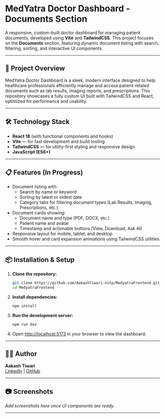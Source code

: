 # MedYatra Doctor Dashboard - Documents Section

A responsive, custom-built doctor dashboard for managing patient documents, developed using **Vite** and **TailwindCSS**. This project focuses on the **Documents** section, featuring dynamic document listing with search, filtering, sorting, and interactive UI components.

---

## 🚀 Project Overview

MedYatra Doctor Dashboard is a sleek, modern interface designed to help healthcare professionals efficiently manage and access patient-related documents such as lab results, imaging reports, and prescriptions. This repository showcases a fully custom UI built with TailwindCSS and React, optimized for performance and usability.

---

## 🛠️ Technology Stack

- **React 18** (with functional components and hooks)  
- **Vite** — for fast development and build tooling  
- **TailwindCSS** — for utility-first styling and responsive design  
- **JavaScript (ES6+)**

---

## 📋 Features (In Progress)

- Document listing with:  
  - Search by name or keyword  
  - Sorting by latest or oldest date  
  - Category tabs for filtering document types (Lab Results, Imaging, Prescriptions, etc.)  
- Document cards showing:  
  - Document name and type (PDF, DOCX, etc.)  
  - Patient name and avatar  
  - Timestamp and actionable buttons (View, Download, Ask AI)  
- Responsive layout for mobile, tablet, and desktop  
- Smooth hover and card expansion animations using TailwindCSS utilities  

---

## 📦 Installation & Setup

1. **Clone the repository:**

   ```bash
   git clone https://github.com/AakashTiwari-nitp/MedyatraFrontend.git
   cd MedyatraFrontend
   ```

2. **Install dependencies:**

   ```bash
   npm install
   ```

3. **Run the development server:**

   ```bash
   npm run dev
   ```

4. Open [http://localhost:5173](http://localhost:5173) in your browser to view the dashboard.

---

## 👨‍💻 Author

**Aakash Tiwari**   
[LinkedIn](https://www.linkedin.com/in/aakash-tiwari-in/) | [GitHub](https://github.com/AakashTiwari-nitp/)

---

## 📷 Screenshots

*Add screenshots here once UI components are ready.*

---